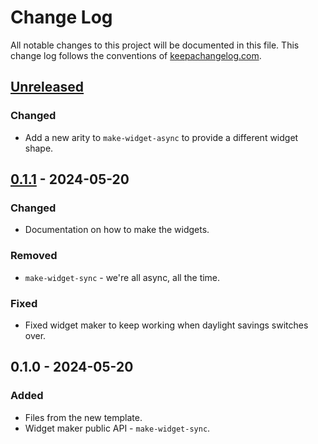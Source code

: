 # Change Log
All notable changes to this project will be documented in this file. This change log follows the conventions of [keepachangelog.com](http://keepachangelog.com/).

## [Unreleased]
### Changed
- Add a new arity to `make-widget-async` to provide a different widget shape.

## [0.1.1] - 2024-05-20
### Changed
- Documentation on how to make the widgets.

### Removed
- `make-widget-sync` - we're all async, all the time.

### Fixed
- Fixed widget maker to keep working when daylight savings switches over.

## 0.1.0 - 2024-05-20
### Added
- Files from the new template.
- Widget maker public API - `make-widget-sync`.

[Unreleased]: https://github.com/berseg/tictactoe/compare/0.1.1...HEAD
[0.1.1]: https://github.com/berseg/tictactoe/compare/0.1.0...0.1.1

